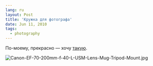```yaml
---
lang: ru
layout: Post
title: 'Кружка для фотографа'
date: Jun 11, 2010
tags:
  - photography
---
```


По-моему, прекрасно — хочу [такую](http://www.the-digital-picture.com/Reviews/Canon-EF-70-200mm-f-4.0-L-USM-Lens-Mug-Review.aspx).

![Canon-EF-70-200mm-f-40-L-USM-Lens-Mug-Tripod-Mount.jpg](upload://Canon-EF-70-200mm-f-40-L-USM-Lens-Mug-Tripod-Mount.jpg)
